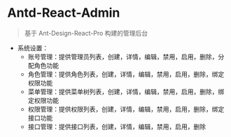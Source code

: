 # Antd-React-Admin

> 基于 Ant-Design-React-Pro 构建的管理后台

- 系统设置：
  - 账号管理：提供管理员列表，创建，详情，编辑，禁用，启用，删除，分配角色功能
  - 角色管理：提供角色列表，创建，详情，编辑，禁用，启用，删除，绑定权限功能
  - 菜单管理：提供菜单树列表，创建，详情，编辑，禁用，启用，删除，绑定权限功能
  - 权限管理：提供权限列表，创建，详情，编辑，禁用，启用，删除，绑定接口功能
  - 接口管理：提供接口列表，创建，详情，编辑，禁用，启用，删除
